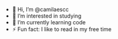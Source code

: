 - 👋 Hi, I’m @camilaescc
- 👀 I’m interested in studying
- 🌱 I’m currently learning code
- ⚡ Fun fact: I like to read in my free time

<!---
camilaescc/camilaescc is a ✨ special ✨ repository because its `README.md` (this file) appears on your GitHub profile.
You can click the Preview link to take a look at your changes.
--->
